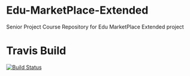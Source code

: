 # Edu-MarketPlace-Extended
Senior Project Course Repository for Edu MarketPlace Extended project
# Travis Build
[![Build Status](https://travis-ci.com/rhcu/Edu-MarketPlace-Extended.svg?token=pYybYTDfgmyYWjqaNrQy&branch=master)](https://travis-ci.com/rhcu/Edu-MarketPlace-Extended)
